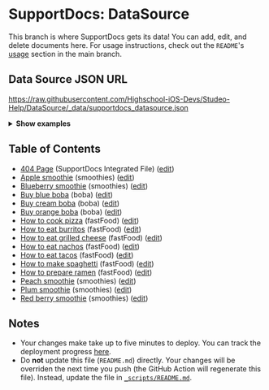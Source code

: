 # SupportDocs: DataSource
This branch is where SupportDocs gets its data! You can add, edit, and delete documents here. For usage instructions, check out the `README`'s [usage](https://github.com/aheze/SupportDocs#using-the-github-repo) section in the main branch.

## Data Source JSON URL
<a href="https://raw.githubusercontent.com/Highschool-iOS-Devs/Studeo-Help/DataSource/_data/supportdocs_datasource.json">https://raw.githubusercontent.com/Highschool-iOS-Devs/Studeo-Help/DataSource/_data/supportdocs_datasource.json</a>

<details>
<summary><strong>Show examples</strong></summary>

<hr>

### SwiftUI
```swift
struct SwiftUIExampleView_MinimalCode: View {
    let dataSource = URL(string: "https://raw.githubusercontent.com/Highschool-iOS-Devs/Studeo-Help/DataSource/_data/supportdocs_datasource.json")!
    @State var supportDocsPresented = false
    
    var body: some View {
        Button("Present SupportDocs from SwiftUI!") { supportDocsPresented = true }
        .sheet(isPresented: $supportDocsPresented, content: {
            SupportDocsView(dataSource: dataSource, isPresented: $supportDocsPresented)
        })
    }
}
```

### UIKit
```swift
class UIKitExampleController_MinimalCode: UIViewController {
    /**
    Connect this inside the storyboard.
    
    This is just for demo purposes, so it's not connected yet.
    */
    @IBAction func presentButtonPressed(_ sender: Any) {
        let dataSource = URL(string: "https://raw.githubusercontent.com/Highschool-iOS-Devs/Studeo-Help/DataSource/_data/supportdocs_datasource.json")!
    
        let supportDocsViewController = SupportDocsViewController(dataSource: dataSource)
        self.present(supportDocsViewController, animated: true, completion: nil)
    }
}
```

<hr>

</details>

## Table of Contents
- [404 Page](https://kiwis08.github.io/Studeo-Help/404) (SupportDocs Integrated File) ([edit](https://github.com/kiwis08/Studeo-Help/edit/DataSource/Studeo-Help/404.md))
- [Apple smoothie](https://kiwis08.github.io/Studeo-Help/Sample-Smoothies/Apple) (smoothies) ([edit](https://github.com/kiwis08/Studeo-Help/edit/DataSource/Sample-Smoothies/Apple.md))
- [Blueberry smoothie](https://kiwis08.github.io/Studeo-Help/Sample-Smoothies/Blueberry) (smoothies) ([edit](https://github.com/kiwis08/Studeo-Help/edit/DataSource/Sample-Smoothies/Blueberry.md))
- [Buy blue boba](https://kiwis08.github.io/Studeo-Help/Sample-Boba/BuyBlueBoba) (boba) ([edit](https://github.com/kiwis08/Studeo-Help/edit/DataSource/Sample-Boba/BuyBlueBoba.md))
- [Buy cream boba](https://kiwis08.github.io/Studeo-Help/Sample-Boba/BuyCreamBoba) (boba) ([edit](https://github.com/kiwis08/Studeo-Help/edit/DataSource/Sample-Boba/BuyCreamBoba.md))
- [Buy orange boba](https://kiwis08.github.io/Studeo-Help/Sample-Boba/BuyOrangeBoba) (boba) ([edit](https://github.com/kiwis08/Studeo-Help/edit/DataSource/Sample-Boba/BuyOrangeBoba.md))
- [How to cook pizza](https://kiwis08.github.io/Studeo-Help/Sample-FastFood/HowToCookPizza) (fastFood) ([edit](https://github.com/kiwis08/Studeo-Help/edit/DataSource/Sample-FastFood/HowToCookPizza.md))
- [How to eat burritos](https://kiwis08.github.io/Studeo-Help/Sample-FastFood/HowToEatBurritos) (fastFood) ([edit](https://github.com/kiwis08/Studeo-Help/edit/DataSource/Sample-FastFood/HowToEatBurritos.md))
- [How to eat grilled cheese](https://kiwis08.github.io/Studeo-Help/Sample-FastFood/HowToEatGrilledCheese) (fastFood) ([edit](https://github.com/kiwis08/Studeo-Help/edit/DataSource/Sample-FastFood/HowToEatGrilledCheese.md))
- [How to eat nachos](https://kiwis08.github.io/Studeo-Help/Sample-FastFood/HowToEatNachos) (fastFood) ([edit](https://github.com/kiwis08/Studeo-Help/edit/DataSource/Sample-FastFood/HowToEatNachos.md))
- [How to eat tacos](https://kiwis08.github.io/Studeo-Help/Sample-FastFood/HowToEatTacos) (fastFood) ([edit](https://github.com/kiwis08/Studeo-Help/edit/DataSource/Sample-FastFood/HowToEatTacos.md))
- [How to make spaghetti](https://kiwis08.github.io/Studeo-Help/Sample-FastFood/HowToMakeSpaghetti) (fastFood) ([edit](https://github.com/kiwis08/Studeo-Help/edit/DataSource/Sample-FastFood/HowToMakeSpaghetti.md))
- [How to prepare ramen](https://kiwis08.github.io/Studeo-Help/Sample-FastFood/HowToPrepareRamen) (fastFood) ([edit](https://github.com/kiwis08/Studeo-Help/edit/DataSource/Sample-FastFood/HowToPrepareRamen.md))
- [Peach smoothie](https://kiwis08.github.io/Studeo-Help/Sample-Smoothies/Peach) (smoothies) ([edit](https://github.com/kiwis08/Studeo-Help/edit/DataSource/Sample-Smoothies/Peach.md))
- [Plum smoothie](https://kiwis08.github.io/Studeo-Help/Sample-Smoothies/Plum) (smoothies) ([edit](https://github.com/kiwis08/Studeo-Help/edit/DataSource/Sample-Smoothies/Plum.md))
- [Red berry smoothie](https://kiwis08.github.io/Studeo-Help/Sample-Smoothies/RedBerries) (smoothies) ([edit](https://github.com/kiwis08/Studeo-Help/edit/DataSource/Sample-Smoothies/RedBerries.md))


## Notes
- Your changes make take up to five minutes to deploy. You can track the deployment progress [here](https://github.com/kiwis08/Studeo-Help/deployments/activity_log?environment=github-pages).
- Do **not** update this file (`README.md`) directly. Your changes will be overriden the next time you push (the GitHub Action will regenerate this file). Instead, update the file in [`_scripts/README.md`](https://github.com/kiwis08/Studeo-Help/edit/DataSource/_scripts/README.md). 